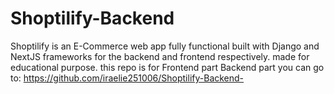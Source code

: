 # Shoptilify-Backend
Shoptilify is an E-Commerce web app fully functional built with Django and NextJS frameworks for the backend and frontend respectively. made for educational purpose. this repo is for Frontend part Backend part you can go to: https://github.com/iraelie251006/Shoptilify-Backend-
